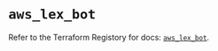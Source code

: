 # `aws_lex_bot`

Refer to the Terraform Registory for docs: [`aws_lex_bot`](https://registry.terraform.io/providers/hashicorp/aws/5.13.1/docs/resources/lex_bot).
